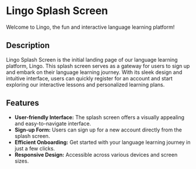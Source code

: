 # Lingo Splash Screen

Welcome to Lingo, the fun and interactive language learning platform!

## Description

Lingo Splash Screen is the initial landing page of our language learning platform, Lingo. This splash screen serves as a gateway for users to sign up and embark on their language learning journey. With its sleek design and intuitive interface, users can quickly register for an account and start exploring our interactive lessons and personalized learning plans.

## Features

- **User-friendly Interface:** The splash screen offers a visually appealing and easy-to-navigate interface.
- **Sign-up Form:** Users can sign up for a new account directly from the splash screen.
- **Efficient Onboarding:** Get started with your language learning journey in just a few clicks.
- **Responsive Design:** Accessible across various devices and screen sizes.
